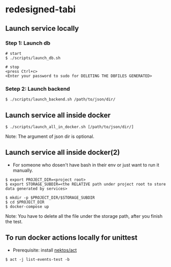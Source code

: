 # redesigned-tabi

## Launch service locally

### Step 1: Launch db

```shell=
# start
$ ./scripts/launch_db.sh

# stop
<press Ctrl+c>
<Enter your password to sudo for DELETING THE DBFILES GENERATED>
```

### Setep 2: Launch backend

```shell=
$ ./scripts/launch_backend.sh /path/to/json/dir/
```

## Launch service all inside docker

```shell=
$ ./scripts/launch_all_in_docker.sh [/path/to/json/dir/]
```

Note: The argument of json dir is optional.

## Launch service all inside docker(2)

-   For someone who dosen't have bash in their env or just want to run it manually.

```shell=
$ export PROJECT_DIR=<project root>
$ export STORAGE_SUBDIR=<the RELATIVE path under project root to store data generated by services>

$ mkdir -p $PROJECT_DIR/$STORAGE_SUBDIR
$ cd $PROJECT_DIR
$ docker-compose up
```

Note: You have to delete all the file under the storage path, after you finish the test.

## To run docker actions locally for unittest

-   Prerequisite: install [nektos/act](https://github.com/nektos/act)

```shell=
$ act -j list-events-test -b
```
